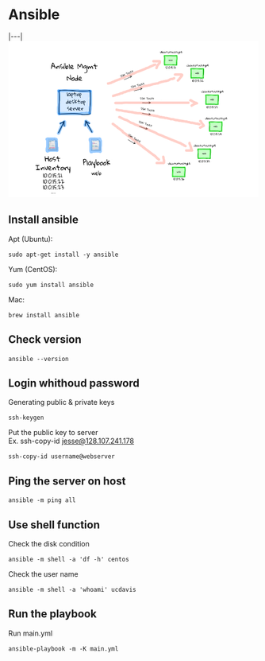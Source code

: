 # Ansible
|---|
![Alt text](ansible.png?raw=true "Title")

## Install ansible
Apt (Ubuntu):  
```
sudo apt-get install -y ansible
```

Yum (CentOS): 
```
sudo yum install ansible
```
Mac: 
```
brew install ansible
```

## Check version
```
ansible --version
```

## Login whithoud password
Generating public & private keys
```
ssh-keygen
```
Put the public key to server <br />
Ex. ssh-copy-id jesse@128.107.241.178
```
ssh-copy-id username@webserver
```

## Ping the server on host
```
ansible -m ping all
```

## Use shell function
Check the disk condition
```
ansible -m shell -a 'df -h' centos
```
Check the user name
```
ansible -m shell -a 'whoami' ucdavis
```

## Run the playbook
Run main.yml
```
ansible-playbook -m -K main.yml
```
